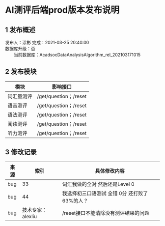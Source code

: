 # AI测评后端prod版本发布说明

## 1 发布概述
发布人：涂彬
完成：2021-03-25 20:40:00<br>
数据库升级：否<br>
&emsp;&emsp;当前数据库：AcadsocDataAnalysisAlgorithm_rel_202103171015<br>

## 2 发布模块
模块       |影响接口
------------|-----------
词汇量测评     |/get/question；/reset
语音测评       |/get/question；/reset
语法测评       |/get/question；/reset
阅读测评       |/get/question；/reset
听力测评       |/get/question；/reset


## 3 修改记录
来源       |索引            |具体修改内容
------------|--------------|------------
bug     |33              |词汇我做的全对 然后还是Level 0
bug     |44             |我选择初三口语测试    全错  0分  还打败了63%的人？
bug     |技术专家：alexliu  |/reset接口不能清除没有测评结果的问题
